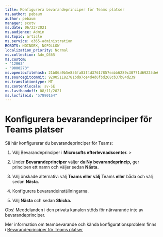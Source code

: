 ```yaml
---
title: Konfigurera bevarandeprinciper för Teams platser
ms.author: pebaum
author: pebaum
manager: scotv
ms.date: 06/23/2021
ms.audience: Admin
ms.topic: article
ms.service: o365-administration
ROBOTS: NOINDEX, NOFOLLOW
localization_priority: Normal
ms.collection: Adm_O365
ms.custom:
- "12063"
- "9000273"
ms.openlocfilehash: 21b06a9b5e836fa83f4d37617857eabb6289c30771d69225de662415d513d720
ms.sourcegitcommit: 920051182781bd97ce4d4d6fbd268cb37b84d239
ms.translationtype: MT
ms.contentlocale: sv-SE
ms.lasthandoff: 08/11/2021
ms.locfileid: "57890164"
---
```

# <a name="configure-retention-policies-for-teams-locations"></a>Konfigurera bevarandeprinciper för Teams platser

Så här konfigurerar du bevarandeprinciper för Teams:

1. Välj Bevarandeprinciper i **Microsofts efterlevnadscenter.**  >  

1. Under **Bevarandeprinciper** väljer **du Ny bevarandeprincip,** ger principen ett namn och väljer sedan **Nästa.**

1. Välj önskade alternativ: välj **Teams eller välj** Teams **eller** båda och välj sedan **Nästa.**

1. Konfigurera bevarandeinställningarna. 

1. Välj **Nästa** och sedan **Skicka.**

Obs! Meddelanden i den privata kanalen stöds för närvarande inte av bevarandeprinciper.

Mer information om teambevarande och kända konfigurationsproblem finns i [Bevarandeprinciper för Teams platser](https://docs.microsoft.com/microsoft-365/compliance/create-retention-policies#retention-policy-for-teams-locations)


